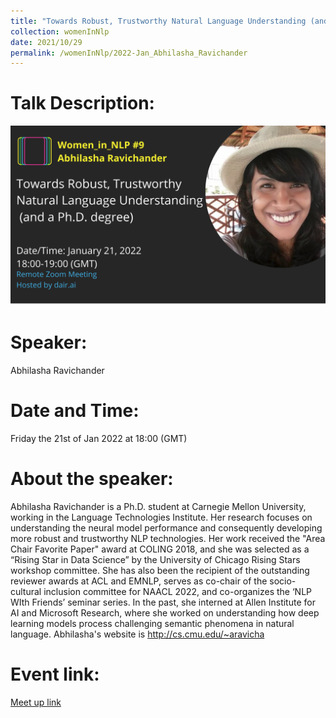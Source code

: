 ```yaml
---
title: "Towards Robust, Trustworthy Natural Language Understanding (and a Ph.D. degree)"
collection: womenInNlp
date: 2021/10/29
permalink: /womenInNlp/2022-Jan_Abhilasha_Ravichander
---
```

Talk Description:
=======
![alt text](/images/women_in_nlp/Abhilasha_Ravichander.png)

Speaker:
========
Abhilasha Ravichander

Date and Time:
==============
Friday the 21st of Jan 2022 at 18:00 (GMT)

About the speaker:
==================
Abhilasha Ravichander is a Ph.D. student at Carnegie Mellon University, working in the Language Technologies Institute. Her research focuses on understanding the neural model performance and consequently developing more robust and trustworthy NLP technologies. Her work received the "Area Chair Favorite Paper" award at COLING 2018, and she was selected as a “Rising Star in Data Science” by the University of Chicago Rising Stars workshop committee. She has also been the recipient of the outstanding reviewer awards at ACL and EMNLP, serves as co-chair of the socio-cultural inclusion committee for NAACL 2022, and co-organizes the ‘NLP WIth Friends’ seminar series. In the past, she interned at Allen Institute for AI and Microsoft Research, where she worked on understanding how deep learning models process challenging semantic phenomena in natural language. Abhilasha's website is http://cs.cmu.edu/~aravicha


Event link:
===========
<a href="https://www.meetup.com/nl-NL/dair-ai/events/283315616/?isFirstPublish=true">Meet up link</a>
